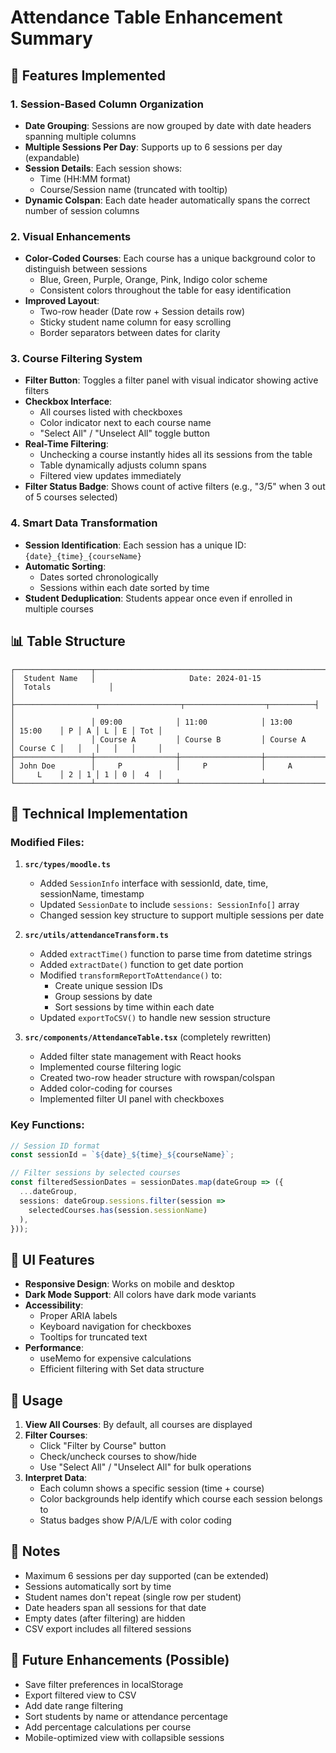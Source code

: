 # Attendance Table Enhancement Summary

## 🎉 Features Implemented

### 1. **Session-Based Column Organization**
- **Date Grouping**: Sessions are now grouped by date with date headers spanning multiple columns
- **Multiple Sessions Per Day**: Supports up to 6 sessions per day (expandable)
- **Session Details**: Each session shows:
  - Time (HH:MM format)
  - Course/Session name (truncated with tooltip)
- **Dynamic Colspan**: Each date header automatically spans the correct number of session columns

### 2. **Visual Enhancements**
- **Color-Coded Courses**: Each course has a unique background color to distinguish between sessions
  - Blue, Green, Purple, Orange, Pink, Indigo color scheme
  - Consistent colors throughout the table for easy identification
- **Improved Layout**:
  - Two-row header (Date row + Session details row)
  - Sticky student name column for easy scrolling
  - Border separators between dates for clarity

### 3. **Course Filtering System**
- **Filter Button**: Toggles a filter panel with visual indicator showing active filters
- **Checkbox Interface**:
  - All courses listed with checkboxes
  - Color indicator next to each course name
  - "Select All" / "Unselect All" toggle button
- **Real-Time Filtering**:
  - Unchecking a course instantly hides all its sessions from the table
  - Table dynamically adjusts column spans
  - Filtered view updates immediately
- **Filter Status Badge**: Shows count of active filters (e.g., "3/5" when 3 out of 5 courses selected)

### 4. **Smart Data Transformation**
- **Session Identification**: Each session has a unique ID: `{date}_{time}_{courseName}`
- **Automatic Sorting**:
  - Dates sorted chronologically
  - Sessions within each date sorted by time
- **Student Deduplication**: Students appear once even if enrolled in multiple courses

## 📊 Table Structure

```
┌─────────────────┬───────────────────────────────────────────────────────────────────┬─────────────────────┐
│  Student Name   │                     Date: 2024-01-15                              │  Totals             │
│                 ├──────────────────┬──────────────────┬──────────────────┬──────────┤                     │
│                 │ 09:00            │ 11:00            │ 13:00            │ 15:00    │ P │ A │ L │ E │ Tot │
│                 │ Course A         │ Course B         │ Course A         │ Course C │   │   │   │   │     │
├─────────────────┼──────────────────┼──────────────────┼──────────────────┼──────────┼───┼───┼───┼───┼─────┤
│ John Doe        │     P            │     P            │     A            │     L    │ 2 │ 1 │ 1 │ 0 │  4  │
└─────────────────┴──────────────────┴──────────────────┴──────────────────┴──────────┴───┴───┴───┴───┴─────┘
```

## 🔧 Technical Implementation

### Modified Files:

1. **`src/types/moodle.ts`**
   - Added `SessionInfo` interface with sessionId, date, time, sessionName, timestamp
   - Updated `SessionDate` to include `sessions: SessionInfo[]` array
   - Changed session key structure to support multiple sessions per date

2. **`src/utils/attendanceTransform.ts`**
   - Added `extractTime()` function to parse time from datetime strings
   - Added `extractDate()` function to get date portion
   - Modified `transformReportToAttendance()` to:
     - Create unique session IDs
     - Group sessions by date
     - Sort sessions by time within each date
   - Updated `exportToCSV()` to handle new session structure

3. **`src/components/AttendanceTable.tsx`** (completely rewritten)
   - Added filter state management with React hooks
   - Implemented course filtering logic
   - Created two-row header structure with rowspan/colspan
   - Added color-coding for courses
   - Implemented filter UI panel with checkboxes

### Key Functions:

```typescript
// Session ID format
const sessionId = `${date}_${time}_${courseName}`;

// Filter sessions by selected courses
const filteredSessionDates = sessionDates.map(dateGroup => ({
  ...dateGroup,
  sessions: dateGroup.sessions.filter(session => 
    selectedCourses.has(session.sessionName)
  ),
}));
```

## 🎨 UI Features

- **Responsive Design**: Works on mobile and desktop
- **Dark Mode Support**: All colors have dark mode variants
- **Accessibility**: 
  - Proper ARIA labels
  - Keyboard navigation for checkboxes
  - Tooltips for truncated text
- **Performance**: 
  - useMemo for expensive calculations
  - Efficient filtering with Set data structure

## 🚀 Usage

1. **View All Courses**: By default, all courses are displayed
2. **Filter Courses**: 
   - Click "Filter by Course" button
   - Check/uncheck courses to show/hide
   - Use "Select All" / "Unselect All" for bulk operations
3. **Interpret Data**:
   - Each column shows a specific session (time + course)
   - Color backgrounds help identify which course each session belongs to
   - Status badges show P/A/L/E with color coding

## 📝 Notes

- Maximum 6 sessions per day supported (can be extended)
- Sessions automatically sort by time
- Student names don't repeat (single row per student)
- Date headers span all sessions for that date
- Empty dates (after filtering) are hidden
- CSV export includes all filtered sessions

## 🔮 Future Enhancements (Possible)

- Save filter preferences in localStorage
- Export filtered view to CSV
- Add date range filtering
- Sort students by name or attendance percentage
- Add percentage calculations per course
- Mobile-optimized view with collapsible sessions
